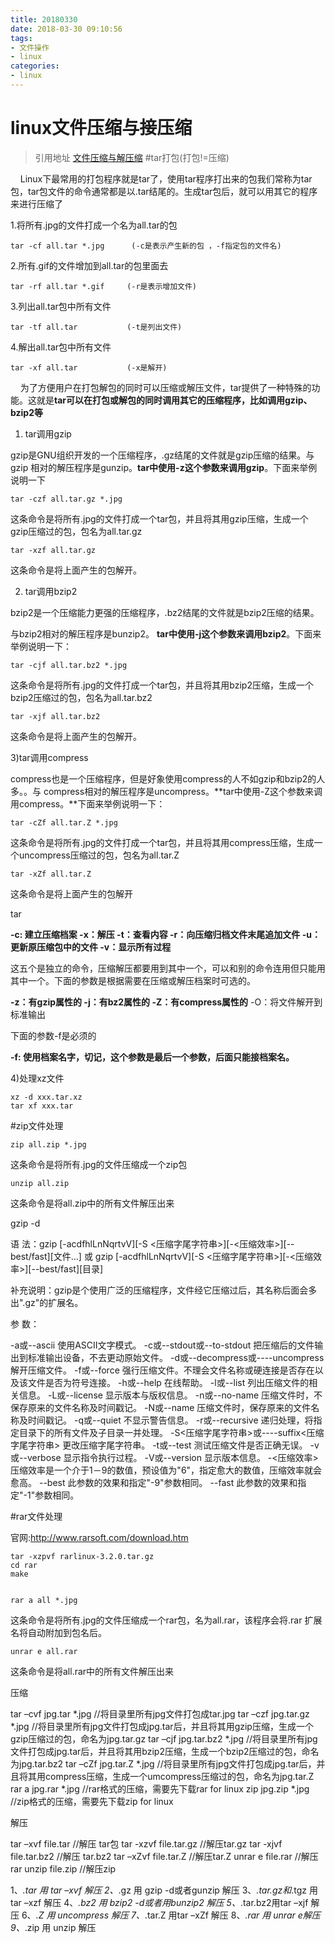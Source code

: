```yaml
---
title: 20180330
date: 2018-03-30 09:10:56
tags:
- 文件操作
- linux
categories:
- linux
---
```

# linux文件压缩与接压缩

>引用地址
[文件压缩与解压缩](http://www.jb51.net/LINUXjishu/43356.html)
#tar打包(打包!=压缩)

&nbsp;&nbsp;&nbsp;&nbsp;Linux下最常用的打包程序就是tar了，使用tar程序打出来的包我们常称为tar包，tar包文件的命令通常都是以.tar结尾的。生成tar包后，就可以用其它的程序来进行压缩了

1.将所有.jpg的文件打成一个名为all.tar的包

    tar -cf all.tar *.jpg      (-c是表示产生新的包 ，-f指定包的文件名)

2.所有.gif的文件增加到all.tar的包里面去

    tar -rf all.tar *.gif     (-r是表示增加文件)
    
3.列出all.tar包中所有文件

    tar -tf all.tar           (-t是列出文件)
    
4.解出all.tar包中所有文件

    tar -xf all.tar           (-x是解开)
    
&nbsp;&nbsp;&nbsp;&nbsp;为了方便用户在打包解包的同时可以压缩或解压文件，tar提供了一种特殊的功能。这就是**tar可以在打包或解包的同时调用其它的压缩程序，比如调用gzip、bzip2等**

1) tar调用gzip

gzip是GNU组织开发的一个压缩程序，.gz结尾的文件就是gzip压缩的结果。与gzip 相对的解压程序是gunzip。**tar中使用-z这个参数来调用gzip**。下面来举例说明一下

    tar -czf all.tar.gz *.jpg
这条命令是将所有.jpg的文件打成一个tar包，并且将其用gzip压缩，生成一个gzip压缩过的包，包名为all.tar.gz

    tar -xzf all.tar.gz
这条命令是将上面产生的包解开。

2) tar调用bzip2

bzip2是一个压缩能力更强的压缩程序，.bz2结尾的文件就是bzip2压缩的结果。

与bzip2相对的解压程序是bunzip2。 **tar中使用-j这个参数来调用bzip2**。下面来举例说明一下：

    tar -cjf all.tar.bz2 *.jpg
这条命令是将所有.jpg的文件打成一个tar包，并且将其用bzip2压缩，生成一个bzip2压缩过的包，包名为all.tar.bz2

    tar -xjf all.tar.bz2
    
这条命令是将上面产生的包解开。

3)tar调用compress

compress也是一个压缩程序，但是好象使用compress的人不如gzip和bzip2的人多。。与 compress相对的解压程序是uncompress。**tar中使用-Z这个参数来调用compress。**下面来举例说明一下：


    tar -cZf all.tar.Z *.jpg
这条命令是将所有.jpg的文件打成一个tar包，并且将其用compress压缩，生成一个uncompress压缩过的包，包名为all.tar.Z

    tar -xZf all.tar.Z
这条命令是将上面产生的包解开

tar

**-c: 建立压缩档案 
-x：解压 
-t：查看内容 
-r：向压缩归档文件末尾追加文件 
-u：更新原压缩包中的文件
-v：显示所有过程**

这五个是独立的命令，压缩解压都要用到其中一个，可以和别的命令连用但只能用其中一个。下面的参数是根据需要在压缩或解压档案时可选的。

**-z：有gzip属性的 
-j：有bz2属性的 
-Z：有compress属性的**
-O：将文件解开到标准输出 
 

下面的参数-f是必须的

**-f: 使用档案名字，切记，这个参数是最后一个参数，后面只能接档案名。** 

4)处理xz文件

    xz -d xxx.tar.xz
    tar xf xxx.tar
    
#zip文件处理

    zip all.zip *.jpg
这条命令是将所有.jpg的文件压缩成一个zip包

    unzip all.zip
这条命令是将all.zip中的所有文件解压出来

gzip -d

语 法：gzip [-acdfhlLnNqrtvV][-S <压缩字尾字符串>][-<压缩效率>][--best/fast][文件...] 或 gzip [-acdfhlLnNqrtvV][-S <压缩字尾字符串>][-<压缩效率>][--best/fast][目录]

补充说明：gzip是个使用广泛的压缩程序，文件经它压缩过后，其名称后面会多出".gz"的扩展名。

参 数：
 

-a或--ascii 使用ASCII文字模式。 
-c或--stdout或--to-stdout 把压缩后的文件输出到标准输出设备，不去更动原始文件。 
-d或--decompress或----uncompress 解开压缩文件。 
-f或--force 强行压缩文件。不理会文件名称或硬连接是否存在以及该文件是否为符号连接。 
-h或--help 在线帮助。 
-l或--list 列出压缩文件的相关信息。 
-L或--license 显示版本与版权信息。 
-n或--no-name 压缩文件时，不保存原来的文件名称及时间戳记。 
-N或--name 压缩文件时，保存原来的文件名称及时间戳记。 
-q或--quiet 不显示警告信息。 
-r或--recursive 递归处理，将指定目录下的所有文件及子目录一并处理。 
-S<压缩字尾字符串>或----suffix<压缩字尾字符串> 更改压缩字尾字符串。 
-t或--test 测试压缩文件是否正确无误。 
-v或--verbose 显示指令执行过程。 
-V或--version 显示版本信息。 
-<压缩效率> 压缩效率是一个介于1－9的数值，预设值为"6"，指定愈大的数值，压缩效率就会愈高。 
--best 此参数的效果和指定"-9"参数相同。 
--fast 此参数的效果和指定"-1"参数相同。

#rar文件处理

官网:http://www.rarsoft.com/download.htm

    tar -xzpvf rarlinux-3.2.0.tar.gz 
    cd rar 
    make
    

    rar a all *.jpg
这条命令是将所有.jpg的文件压缩成一个rar包，名为all.rar，该程序会将.rar 扩展名将自动附加到包名后。

    unrar e all.rar
这条命令是将all.rar中的所有文件解压出来

压缩 

tar –cvf jpg.tar *.jpg //将目录里所有jpg文件打包成tar.jpg 
tar –czf jpg.tar.gz *.jpg //将目录里所有jpg文件打包成jpg.tar后，并且将其用gzip压缩，生成一个gzip压缩过的包，命名为jpg.tar.gz 
tar –cjf jpg.tar.bz2 *.jpg //将目录里所有jpg文件打包成jpg.tar后，并且将其用bzip2压缩，生成一个bzip2压缩过的包，命名为jpg.tar.bz2 
tar –cZf jpg.tar.Z *.jpg //将目录里所有jpg文件打包成jpg.tar后，并且将其用compress压缩，生成一个umcompress压缩过的包，命名为jpg.tar.Z 
rar a jpg.rar *.jpg //rar格式的压缩，需要先下载rar for linux 
zip jpg.zip *.jpg //zip格式的压缩，需要先下载zip for linux

解压

tar –xvf file.tar //解压 tar包 
tar -xzvf file.tar.gz //解压tar.gz 
tar -xjvf file.tar.bz2 //解压 tar.bz2 
tar –xZvf file.tar.Z //解压tar.Z 
unrar e file.rar //解压rar 
unzip file.zip //解压zip 

1、*.tar 用 tar –xvf 解压 
2、*.gz 用 gzip -d或者gunzip 解压 
3、*.tar.gz和*.tgz 用 tar –xzf 解压 
4、*.bz2 用 bzip2 -d或者用bunzip2 解压 
5、*.tar.bz2用tar –xjf 解压 
6、*.Z 用 uncompress 解压 
7、*.tar.Z 用tar –xZf 解压 
8、*.rar 用 unrar e解压 
9、*.zip 用 unzip 解压
